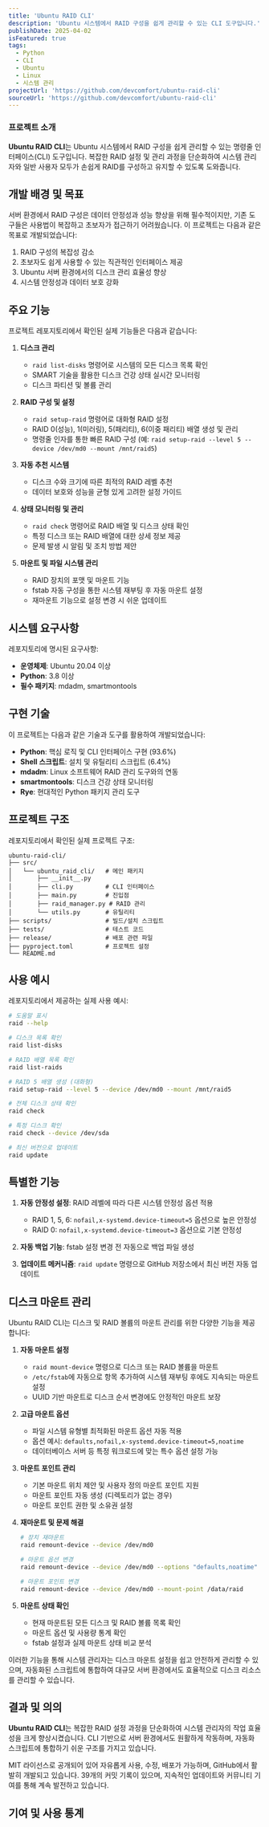 ```yaml
---
title: 'Ubuntu RAID CLI'
description: 'Ubuntu 시스템에서 RAID 구성을 쉽게 관리할 수 있는 CLI 도구입니다.'
publishDate: 2025-04-02
isFeatured: true
tags:
  - Python
  - CLI
  - Ubuntu
  - Linux
  - 시스템 관리
projectUrl: 'https://github.com/devcomfort/ubuntu-raid-cli'
sourceUrl: 'https://github.com/devcomfort/ubuntu-raid-cli'
---
```


### 프로젝트 소개

**Ubuntu RAID CLI**는 Ubuntu 시스템에서 RAID 구성을 쉽게 관리할 수 있는 명령줄 인터페이스(CLI) 도구입니다. 복잡한 RAID 설정 및 관리 과정을 단순화하여 시스템 관리자와 일반 사용자 모두가 손쉽게 RAID를 구성하고 유지할 수 있도록 도와줍니다.

## 개발 배경 및 목표

서버 환경에서 RAID 구성은 데이터 안정성과 성능 향상을 위해 필수적이지만, 기존 도구들은 사용법이 복잡하고 초보자가 접근하기 어려웠습니다. 이 프로젝트는 다음과 같은 목표로 개발되었습니다:

1. RAID 구성의 복잡성 감소
2. 초보자도 쉽게 사용할 수 있는 직관적인 인터페이스 제공
3. Ubuntu 서버 환경에서의 디스크 관리 효율성 향상
4. 시스템 안정성과 데이터 보호 강화

## 주요 기능

프로젝트 레포지토리에서 확인된 실제 기능들은 다음과 같습니다:

1. **디스크 관리**
   - `raid list-disks` 명령어로 시스템의 모든 디스크 목록 확인
   - SMART 기술을 활용한 디스크 건강 상태 실시간 모니터링
   - 디스크 파티션 및 볼륨 관리

2. **RAID 구성 및 설정**
   - `raid setup-raid` 명령어로 대화형 RAID 설정
   - RAID 0(성능), 1(미러링), 5(패리티), 6(이중 패리티) 배열 생성 및 관리
   - 명령줄 인자를 통한 빠른 RAID 구성 (예: `raid setup-raid --level 5 --device /dev/md0 --mount /mnt/raid5`)

3. **자동 추천 시스템**
   - 디스크 수와 크기에 따른 최적의 RAID 레벨 추천
   - 데이터 보호와 성능을 균형 있게 고려한 설정 가이드

4. **상태 모니터링 및 관리**
   - `raid check` 명령어로 RAID 배열 및 디스크 상태 확인
   - 특정 디스크 또는 RAID 배열에 대한 상세 정보 제공
   - 문제 발생 시 알림 및 조치 방법 제안

5. **마운트 및 파일 시스템 관리**
   - RAID 장치의 포맷 및 마운트 기능
   - fstab 자동 구성을 통한 시스템 재부팅 후 자동 마운트 설정
   - 재마운트 기능으로 설정 변경 시 쉬운 업데이트

## 시스템 요구사항

레포지토리에 명시된 요구사항:

- **운영체제**: Ubuntu 20.04 이상
- **Python**: 3.8 이상
- **필수 패키지**: mdadm, smartmontools

## 구현 기술

이 프로젝트는 다음과 같은 기술과 도구를 활용하여 개발되었습니다:

- **Python**: 핵심 로직 및 CLI 인터페이스 구현 (93.6%)
- **Shell 스크립트**: 설치 및 유틸리티 스크립트 (6.4%)
- **mdadm**: Linux 소프트웨어 RAID 관리 도구와의 연동
- **smartmontools**: 디스크 건강 상태 모니터링
- **Rye**: 현대적인 Python 패키지 관리 도구

## 프로젝트 구조

레포지토리에서 확인된 실제 프로젝트 구조:

```
ubuntu-raid-cli/
├── src/
│   └── ubuntu_raid_cli/   # 메인 패키지
│       ├── __init__.py
│       ├── cli.py         # CLI 인터페이스
│       ├── main.py        # 진입점
│       ├── raid_manager.py # RAID 관리
│       └── utils.py       # 유틸리티
├── scripts/               # 빌드/설치 스크립트
├── tests/                 # 테스트 코드
├── release/               # 배포 관련 파일
├── pyproject.toml         # 프로젝트 설정
└── README.md
```

## 사용 예시

레포지토리에서 제공하는 실제 사용 예시:

```bash
# 도움말 표시
raid --help

# 디스크 목록 확인
raid list-disks

# RAID 배열 목록 확인
raid list-raids

# RAID 5 배열 생성 (대화형)
raid setup-raid --level 5 --device /dev/md0 --mount /mnt/raid5

# 전체 디스크 상태 확인
raid check

# 특정 디스크 확인
raid check --device /dev/sda

# 최신 버전으로 업데이트
raid update
```

## 특별한 기능

1. **자동 안정성 설정**: RAID 레벨에 따라 다른 시스템 안정성 옵션 적용
   - RAID 1, 5, 6: `nofail,x-systemd.device-timeout=5` 옵션으로 높은 안정성
   - RAID 0: `nofail,x-systemd.device-timeout=3` 옵션으로 기본 안정성

2. **자동 백업 기능**: fstab 설정 변경 전 자동으로 백업 파일 생성

3. **업데이트 메커니즘**: `raid update` 명령으로 GitHub 저장소에서 최신 버전 자동 업데이트

## 디스크 마운트 관리

Ubuntu RAID CLI는 디스크 및 RAID 볼륨의 마운트 관리를 위한 다양한 기능을 제공합니다:

1. **자동 마운트 설정**
   - `raid mount-device` 명령으로 디스크 또는 RAID 볼륨을 마운트
   - `/etc/fstab`에 자동으로 항목 추가하여 시스템 재부팅 후에도 지속되는 마운트 설정
   - UUID 기반 마운트로 디스크 순서 변경에도 안정적인 마운트 보장

2. **고급 마운트 옵션**
   - 파일 시스템 유형별 최적화된 마운트 옵션 자동 적용
   - 옵션 예시: `defaults,nofail,x-systemd.device-timeout=5,noatime`
   - 데이터베이스 서버 등 특정 워크로드에 맞는 특수 옵션 설정 가능

3. **마운트 포인트 관리**
   - 기본 마운트 위치 제안 및 사용자 정의 마운트 포인트 지원
   - 마운트 포인트 자동 생성 (디렉토리가 없는 경우)
   - 마운트 포인트 권한 및 소유권 설정

4. **재마운트 및 문제 해결**
   ```bash
   # 장치 재마운트
   raid remount-device --device /dev/md0
   
   # 마운트 옵션 변경
   raid remount-device --device /dev/md0 --options "defaults,noatime"
   
   # 마운트 포인트 변경
   raid remount-device --device /dev/md0 --mount-point /data/raid
   ```

5. **마운트 상태 확인**
   - 현재 마운트된 모든 디스크 및 RAID 볼륨 목록 확인
   - 마운트 옵션 및 사용량 통계 확인
   - fstab 설정과 실제 마운트 상태 비교 분석

이러한 기능을 통해 시스템 관리자는 디스크 마운트 설정을 쉽고 안전하게 관리할 수 있으며, 자동화된 스크립트에 통합하여 대규모 서버 환경에서도 효율적으로 디스크 리소스를 관리할 수 있습니다.

## 결과 및 의의

**Ubuntu RAID CLI**는 복잡한 RAID 설정 과정을 단순화하여 시스템 관리자의 작업 효율성을 크게 향상시켰습니다. CLI 기반으로 서버 환경에서도 원활하게 작동하며, 자동화 스크립트에 통합하기 쉬운 구조를 가지고 있습니다.

MIT 라이선스로 공개되어 있어 자유롭게 사용, 수정, 배포가 가능하며, GitHub에서 활발히 개발되고 있습니다. 39개의 커밋 기록이 있으며, 지속적인 업데이트와 커뮤니티 기여를 통해 계속 발전하고 있습니다.

<!-- GitHub 저장소 활동 통계는 컴포넌트로 자동 추가됩니다 -->

## 기여 및 사용 통계

<!-- GitHub 저장소 활동 통계는 컴포넌트로 자동 추가됩니다 --> 